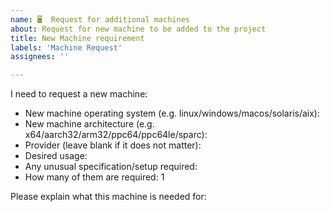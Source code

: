 ```yaml
---
name: 🖥️  Request for additional machines
about: Request for new machine to be added to the project
title: New Machine requirement
labels: 'Machine Request'
assignees: ''

---
```

I need to request a new machine:

- New machine operating system (e.g. linux/windows/macos/solaris/aix):
- New machine architecture (e.g. x64/aarch32/arm32/ppc64/ppc64le/sparc):
- Provider (leave blank if it does not matter):
- Desired usage:
- Any unusual specification/setup required:
- How many of them are required: 1

Please explain what this machine is needed for:
